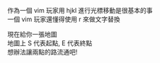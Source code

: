 作為一個 vim 玩家用 hjkl 進行光標移動是很基本的事    
一個 vim 玩家還懂得使用 r 來做文字替換    

現在給你一張地圖    
地圖上 S 代表起點, E 代表終點    
想辦法讓兩點的路流通吧!
